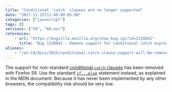 ```yaml
---
title: "Conditional `catch` clauses are no longer supported"
date: "2017-11-15T11:49:00-05:00"
categories: ["javascript"]
tags: []
versions: ["59", "60-esr"]
references:
    - url: "https://bugzilla.mozilla.org/show_bug.cgi?id=1228841"
      title: "Bug 1228841 - Remove support for conditional catch expressions"
aliases:
    - "/en-CA/docs/2015/conditional-catch-clause-support-will-be-removed/"
---
```

The support for non-standard [conditional `catch` clauses](https://developer.mozilla.org/docs/Web/JavaScript/Reference/Statements/try...catch#Conditional_catch_clauses) has been removed with Firefox 59. Use the standard [`if...else`](https://developer.mozilla.org/docs/Web/JavaScript/Reference/Statements/if...else) statement instead, as explained in the MDN document. Because it has never been implemented by any other browsers, the compatibility risk should be very low.
